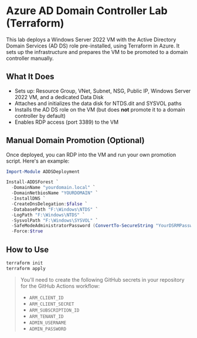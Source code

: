 # Azure AD Domain Controller Lab (Terraform)

This lab deploys a Windows Server 2022 VM with the Active Directory Domain Services (AD DS) role pre-installed, using Terraform in Azure. It sets up the infrastructure and prepares the VM to be promoted to a domain controller manually.

## What It Does
- Sets up: Resource Group, VNet, Subnet, NSG, Public IP, Windows Server 2022 VM, and a dedicated Data Disk
- Attaches and initializes the data disk for NTDS.dit and SYSVOL paths
- Installs the AD DS role on the VM (but does **not** promote it to a domain controller by default)
- Enables RDP access (port 3389) to the VM

## Manual Domain Promotion (Optional)
Once deployed, you can RDP into the VM and run your own promotion script. Here's an example:

```powershell
Import-Module ADDSDeployment

Install-ADDSForest `
  -DomainName "yourdomain.local" `
  -DomainNetbiosName "YOURDOMAIN" `
  -InstallDNS `
  -CreateDnsDelegation:$false `
  -DatabasePath "F:\Windows\NTDS" `
  -LogPath "F:\Windows\NTDS" `
  -SysvolPath "F:\Windows\SYSVOL" `
  -SafeModeAdministratorPassword (ConvertTo-SecureString "YourDSRMPassword123!" -AsPlainText -Force) `
  -Force:$true
```
## How to Use

```bash
terraform init
terraform apply
```
> You'll need to create the following GitHub secrets in your repository for the GitHub Actions workflow:
> - `ARM_CLIENT_ID`
> - `ARM_CLIENT_SECRET`
> - `ARM_SUBSCRIPTION_ID`
> - `ARM_TENANT_ID`
> - `ADMIN_USERNAME`
> - `ADMIN_PASSWORD`
